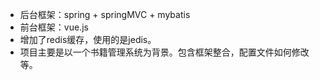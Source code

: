 + 后台框架：spring + springMVC + mybatis
+ 前台框架：vue.js
+ 增加了redis缓存，使用的是jedis。
+ 项目主要是以一个书籍管理系统为背景。包含框架整合，配置文件如何修改等。
